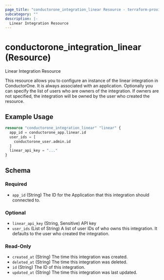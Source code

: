 ```yaml
---
page_title: "conductorone_integration_linear Resource - terraform-provider-conductorone"
subcategory: ""
description: |-
  Linear Integration Resource
---
```


# conductorone_integration_linear (Resource)

Linear Integration Resource

This resource allows you to configure an instance of the linear integration in ConductorOne.
It is always associated with an application. Optionally you can specify the list of users who are owners of the integration.
If owners are not specified, the integration will be owned by the user who created the resource.

## Example Usage

```terraform
resource "conductorone_integration_linear" "linear" {
  app_id = conductorone_app.linear.id
  user_ids = [
    conductorone_user.admin.id
  ]
  linear_api_key = "..."
}
```

<!-- schema generated by tfplugindocs -->
## Schema

### Required

- `app_id` (String) The ID for the Application that this integration should connected to.

### Optional

- `linear_api_key` (String, Sensitive) API key
- `user_ids` (List of String) A list of user IDs of who owns this integration. It defaults to the user who created the integration.

### Read-Only

- `created_at` (String) The time this integration was created.
- `deleted_at` (String) The time this integration was deleted.
- `id` (String) The ID of this integration.
- `updated_at` (String) The time this integration was last updated.

